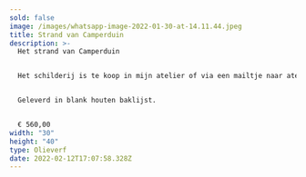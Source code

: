 ```yaml
---
sold: false
image: /images/whatsapp-image-2022-01-30-at-14.11.44.jpeg
title: Strand van Camperduin
description: >-
  H﻿et strand van Camperduin


  Het schilderij is te koop in mijn atelier of via een mailtje naar atelierdegroet@gmail.com


  Geleverd in blank houten baklijst.


  € ﻿560,00
width: "30"
height: "40"
type: Olieverf
date: 2022-02-12T17:07:58.328Z
---
```

